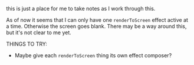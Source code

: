 this is just a place for me to take notes as I work through this.

As of now it seems that I can only have one `renderToScreen` effect active at a time. Otherwise the screen goes blank. There may be a way around this, but it's not clear to me yet.

THINGS TO TRY:

- Maybe give each `renderToScreen` thing its own effect composer?

